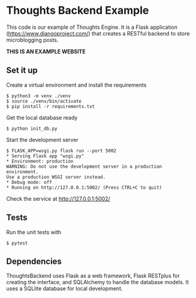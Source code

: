 # Thoughts Backend Example

This code is our example of Thoughts Engine. It is a Flask application (https://www.djangoproject.com/) that creates a RESTful backend to store microblogging posts.

**THIS IS AN EXAMPLE WEBSITE**

## Set it up

Create a virtual environment and install the requirements

    $ python3 -m venv ./venv
    $ source ./venv/bin/activate
    $ pip install -r requirements.txt

Get the local database ready

    $ python init_db.py

Start the development server

    $ FLASK_APP=wsgi.py flask run --port 5002
    * Serving Flask app "wsgi.py"
    * Environment: production
    WARNING: Do not use the development server in a production environment.
    Use a production WSGI server instead.
    * Debug mode: off
    * Running on http://127.0.0.1:5002/ (Press CTRL+C to quit)

Check the service at http://127.0.0.1:5002/

## Tests

Run the unit tests with

    $ pytest

## Dependencies

ThoughtsBackend uses Flask as a web framework, Flask RESTplus for creating the interface, and SQLAlchemy to handle the database models. 
It uses a SQLlite database for local development.

